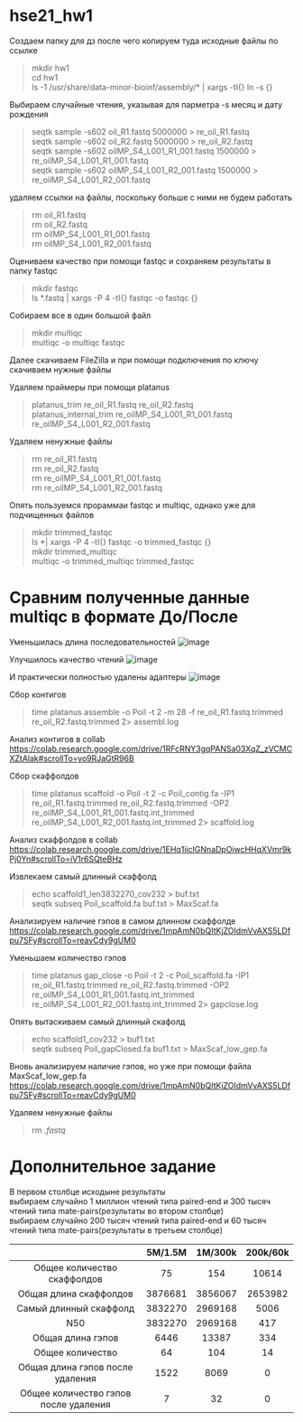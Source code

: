 # hse21_hw1
Создаем папку для дз после чего копируем туда исходные файлы по ссылке
>mkdir hw1  
>cd hw1  
>ls -1 /usr/share/data-minor-bioinf/assembly/* | xargs -tI{} ln -s {}  
  
Выбираем случайные чтения, указывая для парметра -s месяц и дату рождения
>seqtk sample -s602 oil_R1.fastq 5000000 > re_oil_R1.fastq  
>seqtk sample -s602 oil_R2.fastq 5000000 > re_oil_R2.fastq  
>seqtk sample -s602 oilMP_S4_L001_R1_001.fastq 1500000 > re_oilMP_S4_L001_R1_001.fastq  
>seqtk sample -s602 oilMP_S4_L001_R2_001.fastq 1500000 > re_oilMP_S4_L001_R2_001.fastq  

удаляем ссылки на файлы, поскольку больше с ними не будем работать
>rm oil_R1.fastq  
>rm oil_R2.fastq  
>rm oilMP_S4_L001_R1_001.fastq  
>rm oilMP_S4_L001_R2_001.fastq  

Оцениваем качество при помощи fastqc и сохраняем результаты в папку fastqc
>mkdir fastqc  
>ls *.fastq | xargs -P 4 -tI{} fastqc -o fastqc {}  

Собираем все в один большой файл
>mkdir multiqc  
>multiqc -o multiqc fastqc  

Далее скачиваем FileZilla и при помощи подключения по ключу скачиваем нужные файлы

Удаляем праймеры при помощи platanus
>platanus_trim re_oil_R1.fastq re_oil_R2.fastq  
>platanus_internal_trim re_oilMP_S4_L001_R1_001.fastq re_oilMP_S4_L001_R2_001.fastq  

Удаляем ненужные файлы
>rm re_oil_R1.fastq  
>rm re_oil_R2.fastq  
>rm re_oilMP_S4_L001_R1_001.fastq  
>rm re_oilMP_S4_L001_R2_001.fastq  

Опять пользуемся прораммаи fastqc и multiqc, однако уже для подчищенных файлов
>mkdir trimmed_fastqc  
>ls *| xargs -P 4 -tI{} fastqc -o trimmed_fastqc {}  
>mkdir trimmed_multiqc  
>multiqc -o trimmed_multiqc trimmed_fastqc  

# Сравним полученные данные multiqc в формате До/После

Уменьшилась длина последовательностей
![image](https://user-images.githubusercontent.com/65420132/138486226-3136067a-f7cd-404b-a8bb-ade573674643.png)  

Улучшилось качество чтений
![image](https://user-images.githubusercontent.com/65420132/138486913-ccfe5f6c-91df-4c34-bdd3-c0fbb79a883e.png)

И практически полностью удалены адаптеры
![image](https://user-images.githubusercontent.com/65420132/138487052-1ee2b872-d3d7-4db6-a612-85972a8b414f.png)

Сбор контигов
>time platanus assemble -o Poil -t 2 -m 28 -f re_oil_R1.fastq.trimmed re_oil_R2.fastq.trimmed 2> assembl.log  

Анализ контигов в collab
https://colab.research.google.com/drive/1RFcRNY3gqPANSa03XqZ_zVCMCXZtAlak#scrollTo=yo9RJaGtR96B

Сбор скаффолдов
>time platanus scaffold -o Poil -t 2 -c Poil_contig.fa -IP1 re_oil_R1.fastq.trimmed re_oil_R2.fastq.trimmed -OP2 re_oilMP_S4_L001_R1_001.fastq.int_trimmed re_oilMP_S4_L001_R2_001.fastq.int_trimmed 2> scaffold.log  

Анализ скаффолдов в collab
https://colab.research.google.com/drive/1EHq1iicIGNnaDpOiwcHHqXVmr9kPj0Yn#scrollTo=iV1r6SQteBHz  

Извлекаем самый длинный скаффолд
>echo scaffold1_len3832270_cov232 > buf.txt  
>seqtk subseq Poil_scaffold.fa buf.txt > MaxScaf.fa  

Анализируем наличие гэпов в самом длинном скаффолде
https://colab.research.google.com/drive/1mpAmN0bQItKjZOIdmVvAXS5LDfpu7SFy#scrollTo=reavCdy9gUM0  

Уменьшаем количество гэпов
>time platanus gap_close -o Poil -t 2 -c Poil_scaffold.fa -IP1 re_oil_R1.fastq.trimmed re_oil_R2.fastq.trimmed -OP2 re_oilMP_S4_L001_R1_001.fastq.int_trimmed re_oilMP_S4_L001_R2_001.fastq.int_trimmed 2> gapclose.log  

Опять вытаскиваем самый длинный скафолд
>echo scaffold1_cov232 > buf1.txt  
>seqtk subseq Poil_gapClosed.fa buf1.txt > MaxScaf_low_gep.fa  

Вновь анализируем наличие гэпов, но уже при помощи файла MaxScaf_low_gep.fa
https://colab.research.google.com/drive/1mpAmN0bQItKjZOIdmVvAXS5LDfpu7SFy#scrollTo=reavCdy9gUM0

Удаляем ненужные файлы
>rm *.fastq*  

# Дополнительное задание
В первом столбце исходыне результаты  
выбираем случайно 1 миллион чтений типа paired-end и 300 тысяч чтений типа mate-pairs(результаты во втором столбце)  
выбираем случайно 200 тысяч чтений типа paired-end и 60 тысяч чтений типа mate-pairs(результаты в третьем столбце)  

|  | 5M/1.5M | 1M/300k | 200k/60k |
| :---: | :---: | :---: | :---: |
| Общее количество скаффолдов | 75 | 154 | 10614 |
| Общая длина скаффолдов | 3876681 | 3856067 | 2653982 |
| Самый длинный скаффолд | 3832270 | 2969168 | 5006 |
| N50 |3832270 | 2969168 | 417 |
| Общая длина гэпов | 6446 | 13387 | 334 |
| Общее количество | 64| 104 | 14 |
| Общая длина гэпов после удаления | 1522 | 8069 | 0 |
| Общее количество гэпов после удаления | 7 | 32 | 0 |
